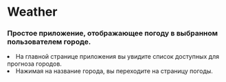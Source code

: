 # Weather

### Простое приложение, отображающее погоду в выбранном пользователем городе.

<li>На главной странице приложения вы увидите список доступных для прогноза городов.
<li>Нажимая на название города, вы переходите на страницу погоды.
